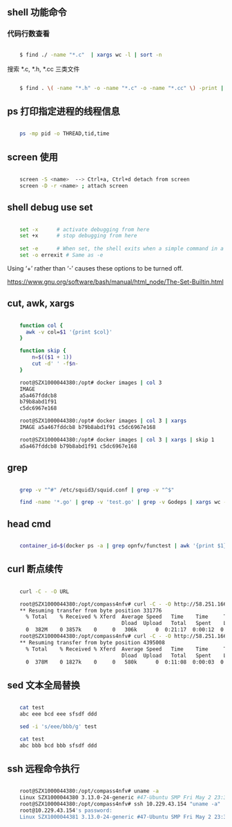 ## shell 功能命令

### 代码行数查看

```sh

    $ find ./ -name "*.c"  | xargs wc -l | sort -n

```

搜索 *.c, *.h, *.cc 三类文件

``` sh

    $ find . \( -name "*.h" -o -name "*.c" -o -name "*.cc" \) -print | xargs wc -l 

```

## ps 打印指定进程的线程信息

```sh

    ps -mp pid -o THREAD,tid,time

```

## screen 使用

```sh

	screen -S <name>  --> Ctrl+a, Ctrl+d detach from screen
	screen -D -r <name> ; attach screen

```

## shell debug use set

```sh

	set -x      # activate debugging from here
	set +x      # stop debugging from here
	
	set -e      # When set, the shell exits when a simple command in a command list exits non-zero (FALSE). This is not done in situations, where the exit code is already checked (if, while, until, ||, &&)
	set -o errexit # Same as -e

```

Using ‘+’ rather than ‘-’ causes these options to be turned off.

https://www.gnu.org/software/bash/manual/html_node/The-Set-Builtin.html

## cut, awk, xargs

```sh

	function col {
	  awk -v col=$1 '{print $col}'
	}

	function skip {
	    n=$(($1 + 1))
	    cut -d' ' -f$n-
	}

	root@SZX1000044380:/opt# docker images | col 3
	IMAGE
	a5a467fddcb8
	b79b8abd1f91
	c5dc6967e168

	root@SZX1000044380:/opt# docker images | col 3 | xargs 
	IMAGE a5a467fddcb8 b79b8abd1f91 c5dc6967e168

	root@SZX1000044380:/opt# docker images | col 3 | xargs | skip 1
	a5a467fddcb8 b79b8abd1f91 c5dc6967e168

```

## grep

```sh

	grep -v "^#" /etc/squid3/squid.conf | grep -v "^$"

	find -name '*.go' | grep -v 'test.go' | grep -v Godeps | xargs wc -l

```

## head cmd

```sh

	container_id=$(docker ps -a | grep opnfv/functest | awk '{print $1}' | head -1)

```

## curl 断点续传

```sh

	curl -C - -O URL

	root@SZX1000044380:/opt/compass4nfv# curl -C - -O http://58.251.166.184:9999/centos7-juno-ppa.tar.gz
	** Resuming transfer from byte position 331776
	  % Total    % Received % Xferd  Average Speed   Time    Time     Time  Current
	                                 Dload  Upload   Total   Spent    Left  Speed
	  0  382M    0 3857k    0     0   306k      0  0:21:17  0:00:12  0:21:05  372k
	root@SZX1000044380:/opt/compass4nfv# curl -C - -O http://58.251.166.184:9999/centos7-juno-ppa.tar.gz
	** Resuming transfer from byte position 4395008
	  % Total    % Received % Xferd  Average Speed   Time    Time     Time  Current
	                                 Dload  Upload   Total   Spent    Left  Speed
	  0  378M    0 1827k    0     0   580k      0  0:11:08  0:00:03  0:11:05  579k

```

## sed 文本全局替换

```sh

	cat test 
	abc eee bcd eee sfsdf ddd

	sed -i 's/eee/bbb/g' test 

	cat test 
	abc bbb bcd bbb sfsdf ddd

```

## ssh 远程命令执行

```sh

	root@SZX1000044380:/opt/compass4nfv# uname -a
	Linux SZX1000044380 3.13.0-24-generic #47-Ubuntu SMP Fri May 2 23:30:00 UTC 2014 x86_64 x86_64 x86_64 GNU/Linux
	root@SZX1000044380:/opt/compass4nfv# ssh 10.229.43.154 "uname -a"
	root@10.229.43.154's password: 
	Linux SZX1000044381 3.13.0-24-generic #47-Ubuntu SMP Fri May 2 23:30:00 UTC 2014 x86_64 x86_64 x86_64 GNU/Linux

```